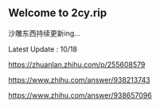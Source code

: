 ## Welcome to 2cy.rip

沙雕东西持续更新ing...

Latest Update : 10/18

https://zhuanlan.zhihu.com/p/255608579

https://www.zhihu.com/answer/938213743

https://www.zhihu.com/answer/938657096
